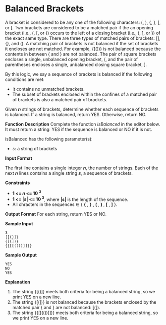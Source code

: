 # Balanced Brackets

A bracket is considered to be any one of the following characters: (, ), {, }, [, or ].
Two brackets are considered to be a matched pair if the an opening bracket (i.e., (, [, or {) occurs to the
left of a closing bracket (i.e., ), ], or }) of the exact same type. There are three types of matched pairs
of brackets: [], {}, and ().
A matching pair of brackets is not balanced if the set of brackets it encloses are not matched. For
example, {[(])} is not balanced because the contents in between { and } are not balanced. The pair of
square brackets encloses a single, unbalanced opening bracket, (, and the pair of parentheses encloses a
single, unbalanced closing square bracket, ].

By this logic, we say a sequence of brackets is balanced if the following conditions are met:
- It contains no unmatched brackets.
- The subset of brackets enclosed within the confines of a matched pair of brackets is also a matched
pair of brackets.

Given **_n_** strings of brackets, determine whether each sequence of brackets is balanced. If a string is
balanced, return YES. Otherwise, return NO.

**Function Description**
Complete the function _isBalanced_ in the editor below. It must return a string: YES if the sequence is
balanced or NO if it is not.

isBalanced has the following parameter(s):
- _s_: a string of brackets

**Input Format**

The first line contains a single integer **_n_**, the number of strings.
Each of the next **_n_** lines contains a single string **_s_**, a sequence of brackets.

**Constraints**
- **1 <= _n_ <= 10 <sup>3</sup>**
- **1 <= |_s_| <= 10 <sup>3</sup>**, where **|_s_|**  is the length of the sequence.
- All chracters in the sequences ∈ { **{** , **}** , **(** , **)** , **[** , **]** }.

**Output Format**
For each string, return YES or NO.

**Sample Input**
```
3
{[()]}
{[(])}
{{[[(())]]}}
```
**Sample Output**
```
YES
NO
YES
```

**Explanation**
1. The string {[()]} meets both criteria for being a balanced string, so we print YES on a new line.
2. The string {[(])} is not balanced because the brackets enclosed by the matched pair { and } are
not balanced: [(]).
3. The string {{[[(())]]}} meets both criteria for being a balanced string, so we print YES on a new line.


